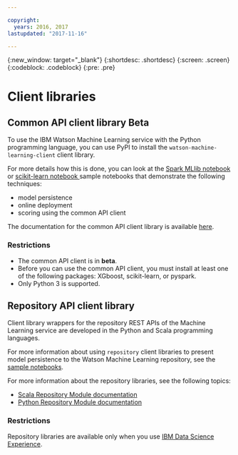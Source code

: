 ```yaml
---

copyright:
  years: 2016, 2017
lastupdated: "2017-11-16"

---
```


{:new_window: target="_blank"}
{:shortdesc: .shortdesc}
{:screen: .screen}
{:codeblock: .codeblock}
{:pre: .pre}

# Client libraries

## Common API client library <span class='tag--beta'>Beta</span>

To use the IBM Watson Machine Learning service with the Python programming language, you can use PyPI to install the `watson-machine-learning-client` client library.

For more details how this is done, you can look at the [Spark MLlib notebook](https://apsportal.ibm.com/analytics/notebooks/1fed143e-1877-42bd-b927-7d366e73745b/view?access_token=4b39718f9e1f1de55e6e67e8dcbb5f0cac848f390d73478d0dea9c1a8af24550) or [scikit-learn notebook ](https://dataplatform.ibm.com/analytics/notebooks/15b46bd5-dde2-4d59-9d7d-51cc0b860c8b/view?access_token=d8711ad6ae84b3a9c60d43966f961f66adc2c5b89fec18f24c85e40774080e9a) sample notebooks that demonstrate the following techniques:

* model persistence
* online deployment
* scoring using the common API client

The documentation for the common API client library is available [here](http://wml-api-pyclient.mybluemix.net/).

### Restrictions

* The common API client is in **beta**.
* Before you can use the common API client, you must install at least one of the following packages: XGboost, scikit-learn, or pyspark.
* Only Python 3 is supported.

## Repository API client library

Client library wrappers for the repository REST APIs of the Machine Learning service are developed in the Python and Scala programming languages.

For more information about using `repository` client libraries to present model persistence to the Watson Machine Learning repository, see the [sample notebooks](https://dataplatform.ibm.com/analytics/notebooks/89492fd6-a641-4819-9176-3d9381561df9/view?access_token=d80bef1a172d1d83d3721b101886337158457281774186f181a2e6a5b57f5ec7).

For more information about the repository libraries, see the following topics:

* [Scala Repository Module documentation](https://watson-ml-staging-libs.mybluemix.net/repository-scala/)
* [Python Repository Module documentation](https://watson-ml-staging-libs.mybluemix.net/repository-python/)

### Restrictions

Repository libraries are available only when you use [IBM Data Science Experience](https://datascience.ibm.com).
